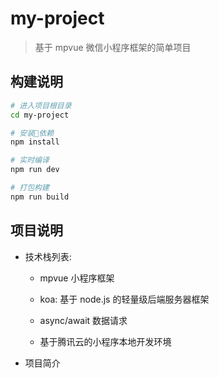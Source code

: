 # my-project

> 基于 mpvue 微信小程序框架的简单项目

## 构建说明

```bash
# 进入项目根目录
cd my-project

# 安装依赖
npm install

# 实时编译
npm run dev

# 打包构建
npm run build
```

## 项目说明

* 技术栈列表:

  * mpvue 小程序框架

  * koa: 基于 node.js 的轻量级后端服务器框架

  * async/await 数据请求

  * 基于腾讯云的小程序本地开发环境

* 项目简介
